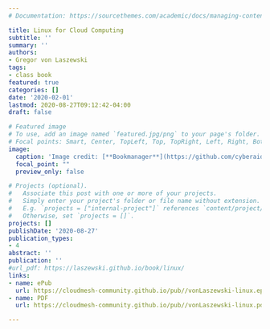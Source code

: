 ```yaml
---
# Documentation: https://sourcethemes.com/academic/docs/managing-content/

title: Linux for Cloud Computing
subtitle: ''
summary: ''
authors:
- Gregor von Laszewski
tags:
- class book
featured: true
categories: []
date: '2020-02-01'
lastmod: 2020-08-27T09:12:42-04:00
draft: false

# Featured image
# To use, add an image named `featured.jpg/png` to your page's folder.
# Focal points: Smart, Center, TopLeft, Top, TopRight, Left, Right, BottomLeft, Bottom, BottomRight.
image:
  caption: 'Image credit: [**Bookmanager**](https://github.com/cyberaide/bookmanager)'
  focal_point: ""
  preview_only: false

# Projects (optional).
#   Associate this post with one or more of your projects.
#   Simply enter your project's folder or file name without extension.
#   E.g. `projects = ["internal-project"]` references `content/project/deep-learning/index.md`.
#   Otherwise, set `projects = []`.
projects: []
publishDate: '2020-08-27'
publication_types:
- 4
abstract: ''
publication: ''
#url_pdf: https://laszewski.github.io/book/linux/
links:
- name: ePub
  url: https://cloudmesh-community.github.io/pub//vonLaszewski-linux.epub
- name: PDF
  url: https://cloudmesh-community.github.io/pub//vonLaszewski-linux.pdf

---
```

